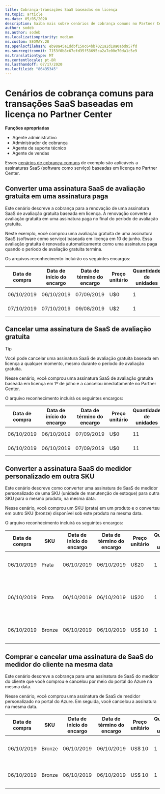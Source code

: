 ```yaml
---
title: Cobrança-transações SaaS baseadas em licença
ms.topic: article
ms.date: 05/05/2020
description: Saiba mais sobre cenários de cobrança comuns no Partner Center para transações de SaaS baseadas em licença.
author: sodeb
ms.author: sodeb
ms.localizationpriority: medium
ms.custom: SEOMAY.20
ms.openlocfilehash: eb98a45a1ddbf150c64bb7021a2d18a0abd957fd
ms.sourcegitcommit: 7153f0b8c67efd35f58695ca2a7e00e70da1c5e9
ms.translationtype: MT
ms.contentlocale: pt-BR
ms.lasthandoff: 07/17/2020
ms.locfileid: "86435345"
---
```

# <a name="common-billing-scenarios-for-license-based-saas-transactions-in-partner-center"></a>Cenários de cobrança comuns para transações SaaS baseadas em licença no Partner Center

**Funções apropriadas**

- Agente administrativo
- Administrador de cobrança
- Agente de suporte técnico
- Agente de vendas


Esses [cenários de cobrança comuns](common-billing-scenarios.md) de exemplo são aplicáveis a assinaturas SaaS (software como serviço) baseadas em licença no Partner Center.

## <a name="convert-a-free-trial-saas-subscription-to-a-paid-subscription"></a>Converter uma assinatura SaaS de avaliação gratuita em uma assinatura paga

Este cenário descreve a cobrança para a renovação de uma assinatura SaaS de avaliação gratuita baseada em licença. A renovação converte a avaliação gratuita em uma assinatura paga no final do período de avaliação gratuita.

Neste exemplo, você comprou uma avaliação gratuita de uma assinatura SaaS (software como serviço) baseada em licença em 10 de junho. Essa avaliação gratuita é renovada automaticamente como uma assinatura paga quando o período de avaliação gratuita termina.

Os arquivos reconhecimento incluirão os seguintes encargos:

| Data de compra | Data de início do encargo | Data de término do encargo | Preço unitário | Quantidade de unidades | Valor total | Tipo de cobrança | Descrição da assinatura |
| ------------- | ----------------- | --------------- | ---------- | ------------- | ------------ | ----------- | ----------------- |
| 06/10/2019 | 06/10/2019 | 07/09/2019 | U$0 | 1 | U$0 | Novo | Avaliação gratuita |
| 07/10/2019 | 07/10/2019 | 09/08/2019 | U$2 | 1 | U$2 | Renew | Assinatura paga |

## <a name="cancel-a-free-trial-saas-subscription"></a>Cancelar uma assinatura de SaaS de avaliação gratuita

> [!TIP]
> Você pode cancelar uma assinatura SaaS de avaliação gratuita baseada em licença a qualquer momento, mesmo durante o período de avaliação gratuita.

Nesse cenário, você comprou uma assinatura SaaS de avaliação gratuita baseada em licença em 1º de julho e a cancelou imediatamente no Partner Center.

O arquivo reconhecimento incluirá os seguintes encargos:

| Data de compra | Data de início do encargo | Data de término do encargo | Preço unitário | Quantidade de unidades | Valor total | Tipo de cobrança | Descrição da assinatura |
| ------------- | ----------------- | --------------- | ---------- | ------------- | ------------ | ----------- | ----------------- |
| 06/10/2019 | 06/10/2019 | 07/09/2019 | U$0 | 11 | U$0 | Novo | Avaliação gratuita |
| 06/10/2019 | 06/10/2019 | 07/09/2019 | U$0 | 11 | U$0 | Cancelar | Avaliação gratuita |

## <a name="convert-custom-meter-saas-subscription-to-another-sku"></a>Converter a assinatura SaaS do medidor personalizado em outra SKU

Este cenário descreve como converter uma assinatura de SaaS de medidor personalizado de uma SKU (unidade de manutenção de estoque) para outra SKU para o mesmo produto, na mesma data.

Nesse cenário, você comprou um SKU (prata) em um produto e o converteu em outro SKU (bronze) disponível sob este produto na mesma data.

O arquivo reconhecimento incluirá os seguintes encargos:

| Data de compra | SKU | Data de início do encargo | Data de término do encargo | Preço unitário | Quantidade de unidades | Valor total | Tipo de cobrança | Descrição da assinatura |
| ------------- | ----------------- | ----------------- | --------------- | ---------- | ------------- | ------------ | ----------- | ----------------- |
| 06/10/2019 | Prata | 06/10/2019 | 06/10/2019 | U$20 | 1 | U$20 | Novo | Assinatura de SaaS do medidor personalizado |
| 06/10/2019 | Prata | 06/10/2019 | 06/10/2019 | U$20 | 1 | -$20 | Converter | Fatura rateada para assinatura de SaaS de medidor personalizado |
| 06/10/2019 | Bronze | 06/10/2019 | 06/10/2019 | US$ 10 | 1 | US$ 10 | Converter | Assinatura de SaaS do medidor personalizado |

## <a name="purchase-and-cancel-a-customer-meter-saas-subscription-on-same-date"></a>Comprar e cancelar uma assinatura de SaaS do medidor do cliente na mesma data

Este cenário descreve a cobrança para uma assinatura de SaaS do medidor do cliente que você comprou e cancelou por meio do portal do Azure na mesma data.

Nesse cenário, você comprou uma assinatura de SaaS de medidor personalizado no portal do Azure. Em seguida, você cancelou a assinatura na mesma data.

| Data de compra | SKU | Data de início do encargo | Data de término do encargo | Preço unitário | Quantidade de unidades | Valor total | Tipo de cobrança | Descrição da assinatura |
| ------------- | ------------- |----------------- | --------------- | ---------- | ------------- | ------------ | ----------- | ----------------- |
| 06/10/2019 | Bronze | 06/10/2019 | 06/10/2019 | US$ 10 | 1 | US$ 10 | Novo | Assinatura de SaaS do medidor personalizado |
| 06/10/2019 | Bronze | 06/10/2019 | 06/10/2019 | US$ 10 | 1 | -$10 | CancelImmediate | Assinatura de SaaS do medidor personalizado |
